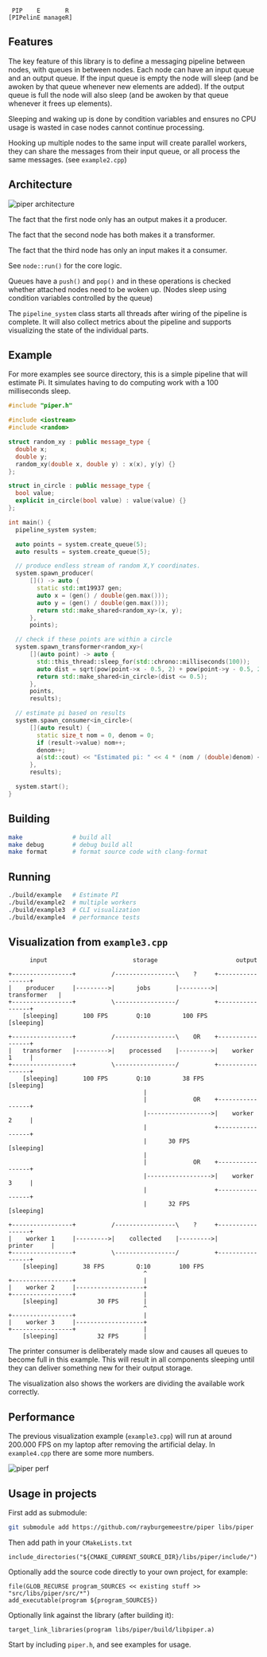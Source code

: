      PIP    E       R
    [PIPelinE manageR]

## Features

The key feature of this library is to define a messaging pipeline between nodes, with queues
in between nodes. Each node can have an input queue and an output queue. If the input queue is
empty the node will sleep (and be awoken by that queue whenever new elements are added).
If the output queue is full the node will also sleep (and be awoken by that queue whenever it
frees up elements).

Sleeping and waking up is done by condition variables and ensures no CPU usage is wasted in
case nodes cannot continue processing.

Hooking up multiple nodes to the same input will create parallel workers, they can share the
messages from their input queue, or all process the same messages. (see `example2.cpp`)

## Architecture

![piper architecture](docs/piper.png "piper architecture")

The fact that the first node only has an output makes it a producer.

The fact that the second node has both makes it a transformer.

The fact that the third node has only an input makes it a consumer.

See `node::run()` for the core logic.

Queues have a `push()` and `pop()` and in these operations is checked whether attached
nodes need to be woken up. (Nodes sleep using condition variables controlled by the queue)

The `pipeline_system` class starts all threads after wiring of the pipeline is complete.
It will also collect metrics about the pipeline and supports visualizing the state of
the individual parts.

## Example

For more examples see source directory, this is a simple pipeline that will estimate Pi.
It simulates having to do computing work with a 100 milliseconds sleep.

```c++
#include "piper.h"

#include <iostream>
#include <random>

struct random_xy : public message_type {
  double x;
  double y;
  random_xy(double x, double y) : x(x), y(y) {}
};

struct in_circle : public message_type {
  bool value;
  explicit in_circle(bool value) : value(value) {}
};

int main() {
  pipeline_system system;

  auto points = system.create_queue(5);
  auto results = system.create_queue(5);

  // produce endless stream of random X,Y coordinates.
  system.spawn_producer(
      []() -> auto {
        static std::mt19937 gen;
        auto x = (gen() / double(gen.max()));
        auto y = (gen() / double(gen.max()));
        return std::make_shared<random_xy>(x, y);
      },
      points);

  // check if these points are within a circle
  system.spawn_transformer<random_xy>(
      [](auto point) -> auto {
        std::this_thread::sleep_for(std::chrono::milliseconds(100));
        auto dist = sqrt(pow(point->x - 0.5, 2) + pow(point->y - 0.5, 2));
        return std::make_shared<in_circle>(dist <= 0.5);
      },
      points,
      results);

  // estimate pi based on results
  system.spawn_consumer<in_circle>(
      [](auto result) {
        static size_t nom = 0, denom = 0;
        if (result->value) nom++;
        denom++;
        a(std::cout) << "Estimated pi: " << 4 * (nom / (double)denom) << std::endl;
      },
      results);

  system.start();
}
```

## Building

```bash
make              # build all
make debug        # debug build all
make format       # format source code with clang-format
```

## Running

```bash
./build/example   # Estimate PI
./build/example2  # multiple workers
./build/example3  # CLI visualization
./build/example4  # performance tests
```

## Visualization from `example3.cpp`

```
      input                        storage                      output

+-----------------+          /-----------------\    ?     +-----------------+
|    producer     |--------->|      jobs       |--------->|   transformer   |
+-----------------+          \-----------------/          +-----------------+
    [sleeping]       100 FPS        Q:10         100 FPS      [sleeping]

+-----------------+          /-----------------\    OR    +-----------------+
|   transformer   |--------->|    processed    |--------->|    worker 1     |
+-----------------+          \-----------------/          +-----------------+
    [sleeping]       100 FPS        Q:10         38 FPS       [sleeping]
                                      |
                                      |             OR    +-----------------+
                                      |------------------>|    worker 2     |
                                      |                   +-----------------+
                                      |      30 FPS           [sleeping]
                                      |
                                      |             OR    +-----------------+
                                      |------------------>|    worker 3     |
                                      |                   +-----------------+
                                      |      32 FPS           [sleeping]

+-----------------+          /-----------------\    ?     +-----------------+
|    worker 1     |--------->|    collected    |--------->|     printer     |
+-----------------+          \-----------------/          +-----------------+
    [sleeping]       38 FPS         Q:10        100 FPS
                                      ^
+-----------------+                   |
|    worker 2     |-------------------+
+-----------------+                   |
    [sleeping]           30 FPS       |
                                      ^
+-----------------+                   |
|    worker 3     |-------------------+
+-----------------+                   |
    [sleeping]           32 FPS       |
```

The printer consumer is deliberately made slow and causes all queues to become full in
this example. This will result in all components sleeping until they can deliver something
new for their output storage.

The visualization also shows the workers are dividing the available work correctly.

## Performance

The previous visualization example (`example3.cpp`) will run at around 200.000 FPS on my laptop
after removing the artificial delay. In `example4.cpp` there are some more numbers.

![piper perf](docs/fps.gif "piper perf")

## Usage in projects

First add as submodule:

```bash
git submodule add https://github.com/rayburgemeestre/piper libs/piper
```

Then add path in your `CMakeLists.txt`

    include_directories("${CMAKE_CURRENT_SOURCE_DIR}/libs/piper/include/")

Optionally add the source code directly to your own project, for example:

    file(GLOB_RECURSE program_SOURCES << existing stuff >> "src/libs/piper/src/*")
    add_executable(program ${program_SOURCES})

Optionally link against the library (after building it):

    target_link_libraries(program libs/piper/build/libpiper.a)

Start by including `piper.h`, and see examples for usage.

